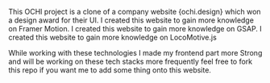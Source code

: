 This OCHI project is a clone of a company website {ochi.design} which won a design award for their UI.
I created this website to gain more knowledge on Framer Motion.
I created this website to gain more knowledge on GSAP.
I created this website to gain more knowledge on LocoMotive.js

While working with these technologies I made my frontend part more Strong and will be working on these tech stacks more frequently feel free to fork this repo if you want me to add some thing onto this website.
